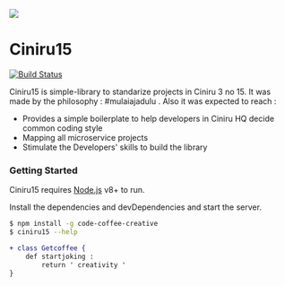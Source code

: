 [![](https://res.cloudinary.com/dhrunkicm/image/upload/v1568867614/logo50_fwp6hs.png)](https://codecoffeecreative.com)

# Ciniru15
[![Build Status](https://travis-ci.org/joemccann/dillinger.svg?branch=master)](https://www.npmjs.com/package/code-coffee-creative) 

Ciniru15 is simple-library to standarize projects in Ciniru 3 no 15. It was made by the philosophy : #mulaiajadulu . Also it was expected to reach : 

  - Provides a simple boilerplate to help developers in Ciniru HQ decide common coding style
  - Mapping all microservice projects
  - Stimulate the Developers' skills to build the library
  
### Getting Started

Ciniru15 requires [Node.js](https://nodejs.org/) v8+ to run.

Install the dependencies and devDependencies and start the server.

```sh
$ npm install -g code-coffee-creative
$ ciniru15 --help
```


```diff
+ class Getcoffee {
    def startjoking :
        return ' creativity '
}

```

